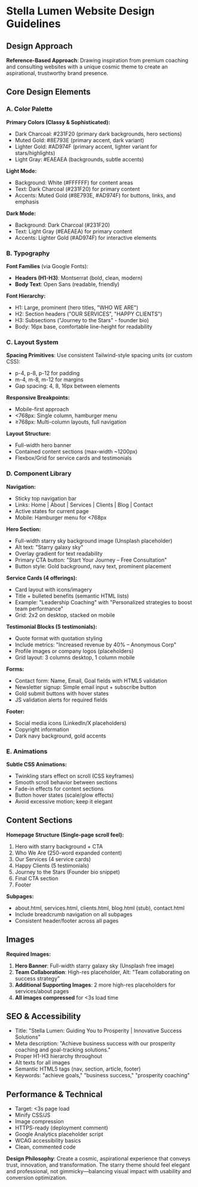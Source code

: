 # Stella Lumen Website Design Guidelines

## Design Approach
**Reference-Based Approach**: Drawing inspiration from premium coaching and consulting websites with a unique cosmic theme to create an aspirational, trustworthy brand presence.

## Core Design Elements

### A. Color Palette
**Primary Colors (Classy & Sophisticated):**
- Dark Charcoal: #231F20 (primary dark backgrounds, hero sections)
- Muted Gold: #8E793E (primary accent, dark variant)
- Lighter Gold: #AD974F (primary accent, lighter variant for stars/highlights)
- Light Gray: #EAEAEA (backgrounds, subtle accents)

**Light Mode:**
- Background: White (#FFFFFF) for content areas
- Text: Dark Charcoal (#231F20) for primary content
- Accents: Muted Gold (#8E793E, #AD974F) for buttons, links, and emphasis

**Dark Mode:**
- Background: Dark Charcoal (#231F20)
- Text: Light Gray (#EAEAEA) for primary content
- Accents: Lighter Gold (#AD974F) for interactive elements

### B. Typography
**Font Families** (via Google Fonts):
- **Headers (H1-H3)**: Montserrat (bold, clean, modern)
- **Body Text**: Open Sans (readable, friendly)

**Font Hierarchy:**
- H1: Large, prominent (hero titles, "WHO WE ARE")
- H2: Section headers ("OUR SERVICES", "HAPPY CLIENTS")
- H3: Subsections ("Journey to the Stars" - founder bio)
- Body: 16px base, comfortable line-height for readability

### C. Layout System
**Spacing Primitives**: Use consistent Tailwind-style spacing units (or custom CSS):
- p-4, p-8, p-12 for padding
- m-4, m-8, m-12 for margins
- Gap spacing: 4, 8, 16px between elements

**Responsive Breakpoints:**
- Mobile-first approach
- <768px: Single column, hamburger menu
- ≥768px: Multi-column layouts, full navigation

**Layout Structure:**
- Full-width hero banner
- Contained content sections (max-width ~1200px)
- Flexbox/Grid for service cards and testimonials

### D. Component Library

**Navigation:**
- Sticky top navigation bar
- Links: Home | About | Services | Clients | Blog | Contact
- Active states for current page
- Mobile: Hamburger menu for <768px

**Hero Section:**
- Full-width starry sky background image (Unsplash placeholder)
- Alt text: "Starry galaxy sky"
- Overlay gradient for text readability
- Primary CTA button: "Start Your Journey – Free Consultation"
- Button style: Gold background, navy text, prominent placement

**Service Cards (4 offerings):**
- Card layout with icons/imagery
- Title + bulleted benefits (semantic HTML lists)
- Example: "Leadership Coaching" with "Personalized strategies to boost team performance"
- Grid: 2x2 on desktop, stacked on mobile

**Testimonial Blocks (5 testimonials):**
- Quote format with quotation styling
- Include metrics: "Increased revenue by 40% – Anonymous Corp"
- Profile images or company logos (placeholders)
- Grid layout: 3 columns desktop, 1 column mobile

**Forms:**
- Contact form: Name, Email, Goal fields with HTML5 validation
- Newsletter signup: Simple email input + subscribe button
- Gold submit buttons with hover states
- JS validation alerts for required fields

**Footer:**
- Social media icons (LinkedIn/X placeholders)
- Copyright information
- Dark navy background, gold accents

### E. Animations
**Subtle CSS Animations:**
- Twinkling stars effect on scroll (CSS keyframes)
- Smooth scroll behavior between sections
- Fade-in effects for content sections
- Button hover states (scale/glow effects)
- Avoid excessive motion; keep it elegant

## Content Sections

**Homepage Structure (Single-page scroll feel):**
1. Hero with starry background + CTA
2. Who We Are (250-word expanded content)
3. Our Services (4 service cards)
4. Happy Clients (5 testimonials)
5. Journey to the Stars (Founder bio snippet)
6. Final CTA section
7. Footer

**Subpages:**
- about.html, services.html, clients.html, blog.html (stub), contact.html
- Include breadcrumb navigation on all subpages
- Consistent header/footer across all pages

## Images
**Required Images:**
1. **Hero Banner**: Full-width starry galaxy sky (Unsplash free image)
2. **Team Collaboration**: High-res placeholder, Alt: "Team collaborating on success strategy"
3. **Additional Supporting Images**: 2 more high-res placeholders for services/about pages
4. **All images compressed** for <3s load time

## SEO & Accessibility
- Title: "Stella Lumen: Guiding You to Prosperity | Innovative Success Solutions"
- Meta description: "Achieve business success with our prosperity coaching and goal-tracking solutions."
- Proper H1-H3 hierarchy throughout
- Alt texts for all images
- Semantic HTML5 tags (nav, section, article, footer)
- Keywords: "achieve goals," "business success," "prosperity coaching"

## Performance & Technical
- Target: <3s page load
- Minify CSS/JS
- Image compression
- HTTPS-ready (deployment comment)
- Google Analytics placeholder script
- WCAG accessibility basics
- Clean, commented code

**Design Philosophy**: Create a cosmic, aspirational experience that conveys trust, innovation, and transformation. The starry theme should feel elegant and professional, not gimmicky—balancing visual impact with usability and conversion optimization.